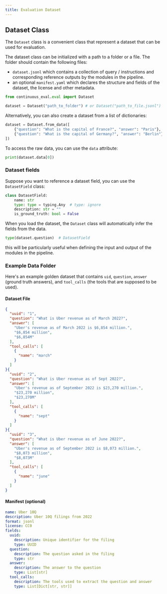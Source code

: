 ```yaml
---
title: Evaluation Dataset
---
```


## Dataset Class

The `Dataset` class is a convenient class that represent a dataset that can be used for evaluation.

The dataset class can be initialized with a path to a folder or a file.
The folder should contain the following files:

- `dataset.jsonl` which contains a collection of query / instructions and corresponding reference outputs by the modules in the pipeline.
- an optional `manifest.yaml` which declares the structure and fields of the dataset, the license and other metadata.

```python
from continuous_eval.eval import Dataset

dataset = Dataset("path_to_folder") # or Dataset("path_to_file.jsonl")
```

Alternatively, you can also create a dataset from a list of dictionaries:

```python
dataset = Dataset.from_data([
    {"question": "What is the capital of France?", "answer": "Paris"},
    {"question": "What is the capital of Germany?", "answer": "Berlin"},
])
```

To access the raw data, you can use the `data` attribute:

```python
print(dataset.data[0])
```

### Dataset fields

Suppose you want to reference a dataset field, you can use the `DatasetField` class:

```python
class DatasetField:
    name: str
    type: type = typing.Any  # type: ignore
    description: str = ""
    is_ground_truth: bool = False
```

When you load the dataset, the `Dataset` class will automatically infer the fields from the data.

```python
type(dataset.question)  # DatasetField
```

this will be particularly useful when defining the input and output of the modules in the pipeline.

### Example Data Folder

Here's an example golden dataset that contains `uid`, `question`, `answer` (ground truth answers), and `tool_calls` (the tools that are supposed to be used).

#### Dataset File

```json title="data_folder/dataset.jsonl"
{
  "uuid": "1",
  "question": "What is Uber revenue as of March 2022?",
  "answer": [
    "Uber's revenue as of March 2022 is $6,854 million.",
    "$6,854 million",
    "$6,854M"
  ],
  "tool_calls": [
    {
      "name": "march"
    }
  ]
}{
  "uuid": "2",
  "question": "What is Uber revenue as of Sept 2022?",
  "answer": [
    "Uber's revenue as of September 2022 is $23,270 million.",
    "$23,270 million",
    "$23,270M"
  ],
  "tool_calls": [
    {
      "name": "sept"
    }
  ]
}{
  "uuid": "3",
  "question": "What is Uber revenue as of June 2022?",
  "answer": [
    "Uber's revenue as of September 2022 is $8,073 million.",
    "$8,073 million",
    "$8,073M"
  ],
  "tool_calls": [
    {
      "name": "june"
    }
  ]
}
```

#### Manifest (optional)

```yaml title="data_folder/manifest.yaml"
name: Uber 10Q
description: Uber 10Q filings from 2022
format: jsonl
license: CC0
fields:
  uuid:
    description: Unique identifier for the filing
    type: UUID
  question:
    description: The question asked in the filing
    type: str
  answer:
    description: The answer to the question
    type: List[str]
  tool_calls:
    description: The tools used to extract the question and answer
    type: List[Dict[str, str]]
  ```